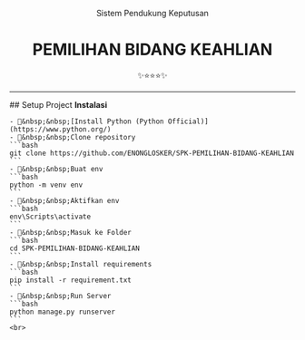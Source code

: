 <div class="" align="center">
    <p>Sistem Pendukung Keputusan</p>
    <h1>PEMILIHAN BIDANG KEAHLIAN</h1>
    <span>✨⭐⭐⭐✨</span>
    <hr>
</div>
## Setup Project
    <strong>Instalasi</strong>

    - 📍&nbsp;&nbsp;[Install Python (Python Official)](https://www.python.org/)
    - 📗&nbsp;&nbsp;Clone repository
    ```bash
    git clone https://github.com/ENONGLOSKER/SPK-PEMILIHAN-BIDANG-KEAHLIAN
    ```
    - 📁&nbsp;&nbsp;Buat env
    ```bash
    python -m venv env
    ```
    - 📁&nbsp;&nbsp;Aktifkan env
    ```bash
    env\Scripts\activate
    ```
    - 📁&nbsp;&nbsp;Masuk ke Folder
    ```bash
    cd SPK-PEMILIHAN-BIDANG-KEAHLIAN
    ```
    - 📁&nbsp;&nbsp;Install requirements
    ```bash
    pip install -r requirement.txt
    ```
    - 📁&nbsp;&nbsp;Run Server
    ```bash
    python manage.py runserver
    ```
    <br>
